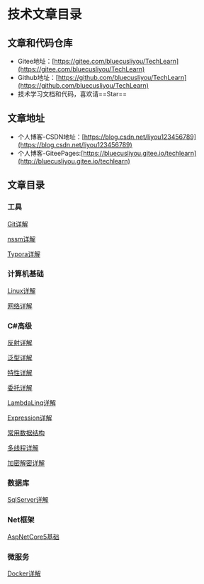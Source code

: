 # 技术文章目录

## 文章和代码仓库

- Gitee地址：[https://gitee.com/bluecusliyou/TechLearn](https://gitee.com/bluecusliyou/TechLearn)
- Github地址：[https://github.com/bluecusliyou/TechLearn](https://github.com/bluecusliyou/TechLearn)
- 技术学习文档和代码，喜欢请==Star==

## 文章地址

- 个人博客-CSDN地址：[https://blog.csdn.net/liyou123456789](https://blog.csdn.net/liyou123456789)
- 个人博客-GiteePages:[https://bluecusliyou.gitee.io/techlearn](http://bluecusliyou.gitee.io/techlearn)

## 文章目录

### 工具

[Git详解](https://blog.csdn.net/liyou123456789/article/details/121411053)

[nssm详解](https://blog.csdn.net/liyou123456789/article/details/123094277)

[Typora详解](https://blog.csdn.net/liyou123456789/article/details/122657783)

### 计算机基础

[Linux详解](https://blog.csdn.net/liyou123456789/article/details/121548156)

[网络详解](https://blog.csdn.net/liyou123456789/article/details/122731144) 

### C#高级

[反射详解](https://blog.csdn.net/liyou123456789/article/details/119548050)

[泛型详解](https://blog.csdn.net/liyou123456789/article/details/119113577)

[特性详解](https://blog.csdn.net/liyou123456789/article/details/119314247)

[委托详解](https://blog.csdn.net/liyou123456789/article/details/119704294)

[LambdaLinq详解](https://blog.csdn.net/liyou123456789/article/details/119853634)

[Expression详解](https://blog.csdn.net/liyou123456789/article/details/119967779)

[常用数据结构](https://blog.csdn.net/liyou123456789/article/details/120070049)

[多线程详解](https://blog.csdn.net/liyou123456789/article/details/120595489)

[加密解密详解](https://blog.csdn.net/liyou123456789/article/details/120609269)

### 数据库

[SqlServer详解](https://blog.csdn.net/liyou123456789/article/details/121217959)

### Net框架

[AspNetCore5基础](https://blog.csdn.net/liyou123456789/article/details/119714802)

### 微服务

[Docker详解](https://blog.csdn.net/liyou123456789/article/details/122292877) 

